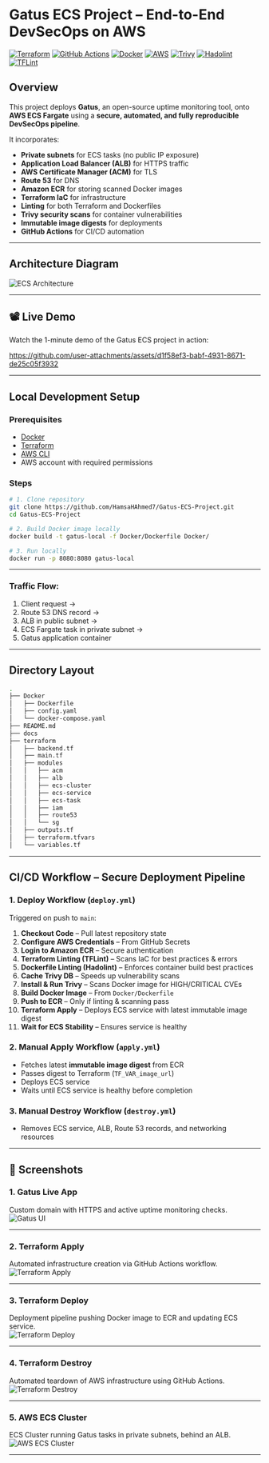 # Gatus ECS Project – End-to-End DevSecOps on AWS

[![Terraform](https://img.shields.io/badge/IaC-Terraform-623CE4?logo=terraform&logoColor=white)](https://www.terraform.io/)
[![GitHub Actions](https://img.shields.io/badge/CI%2FCD-GitHub_Actions-2088FF?logo=githubactions&logoColor=white)](https://github.com/features/actions)
[![Docker](https://img.shields.io/badge/Container-Docker-2496ED?logo=docker&logoColor=white)](https://www.docker.com/)
[![AWS](https://img.shields.io/badge/Cloud-AWS-FF9900?logo=amazonaws&logoColor=white)](https://aws.amazon.com/)
[![Trivy](https://img.shields.io/badge/Security-Trivy-1904DA?logo=aqua&logoColor=white)](https://aquasecurity.github.io/trivy/)
[![Hadolint](https://img.shields.io/badge/Lint-Hadolint-ff69b4)](https://github.com/hadolint/hadolint)
[![TFLint](https://img.shields.io/badge/Lint-TFLint-4B8BBE)](https://github.com/terraform-linters/tflint)

## Overview

This project deploys **Gatus**, an open-source uptime monitoring tool, onto **AWS ECS Fargate** using a **secure, automated, and fully reproducible DevSecOps pipeline**.

It incorporates:
- **Private subnets** for ECS tasks (no public IP exposure)
- **Application Load Balancer (ALB)** for HTTPS traffic
- **AWS Certificate Manager (ACM)** for TLS
- **Route 53** for DNS
- **Amazon ECR** for storing scanned Docker images
- **Terraform IaC** for infrastructure
- **Linting** for both Terraform and Dockerfiles
- **Trivy security scans** for container vulnerabilities
- **Immutable image digests** for deployments
- **GitHub Actions** for CI/CD automation
---
## Architecture Diagram

![ECS Architecture](docs/gatus2new-Page-2.drawio.png)


---

## 📽 Live Demo

Watch the 1-minute demo of the Gatus ECS project in action:

https://github.com/user-attachments/assets/d1f58ef3-babf-4931-8671-de25c05f3932


---
## Local Development Setup

### Prerequisites
- [Docker](https://www.docker.com/)
- [Terraform](https://www.terraform.io/)
- [AWS CLI](https://aws.amazon.com/cli/)
- AWS account with required permissions

### Steps

```bash
# 1. Clone repository
git clone https://github.com/HamsaHAhmed7/Gatus-ECS-Project.git
cd Gatus-ECS-Project

# 2. Build Docker image locally
docker build -t gatus-local -f Docker/Dockerfile Docker/

# 3. Run locally
docker run -p 8080:8080 gatus-local
```

---

### Traffic Flow:
1. Client request →  
2. Route 53 DNS record →  
3. ALB in public subnet →  
4. ECS Fargate task in private subnet →  
5. Gatus application container

---

## Directory Layout

```bash
.
├── Docker
│   ├── Dockerfile
│   ├── config.yaml
│   └── docker-compose.yaml
├── README.md
├── docs
├── terraform
│   ├── backend.tf
│   ├── main.tf
│   ├── modules
│   │   ├── acm
│   │   ├── alb
│   │   ├── ecs-cluster
│   │   ├── ecs-service
│   │   ├── ecs-task
│   │   ├── iam
│   │   ├── route53
│   │   └── sg
│   ├── outputs.tf
│   ├── terraform.tfvars
│   └── variables.tf
```
---

## CI/CD Workflow – Secure Deployment Pipeline

### **1. Deploy Workflow (`deploy.yml`)**
Triggered on push to `main`:
1. **Checkout Code** – Pull latest repository state
2. **Configure AWS Credentials** – From GitHub Secrets
3. **Login to Amazon ECR** – Secure authentication
4. **Terraform Linting (TFLint)** – Scans IaC for best practices & errors
5. **Dockerfile Linting (Hadolint)** – Enforces container build best practices
6. **Cache Trivy DB** – Speeds up vulnerability scans
7. **Install & Run Trivy** – Scans Docker image for HIGH/CRITICAL CVEs
8. **Build Docker Image** – From `Docker/Dockerfile`
9. **Push to ECR** – Only if linting & scanning pass
10. **Terraform Apply** – Deploys ECS service with latest immutable image digest
11. **Wait for ECS Stability** – Ensures service is healthy

### **2. Manual Apply Workflow (`apply.yml`)**
- Fetches latest **immutable image digest** from ECR
- Passes digest to Terraform (`TF_VAR_image_url`)
- Deploys ECS service
- Waits until ECS service is healthy before completion

### **3. Manual Destroy Workflow (`destroy.yml`)**
- Removes ECS service, ALB, Route 53 records, and networking resources


---

## 📸 Screenshots

### 1. Gatus Live App
Custom domain with HTTPS and active uptime monitoring checks.  
![Gatus UI](docs/gatus-ui.png)

---

### 2. Terraform Apply
Automated infrastructure creation via GitHub Actions workflow.  
![Terraform Apply](docs/terraform-apply.png)

---

### 3. Terraform Deploy
Deployment pipeline pushing Docker image to ECR and updating ECS service.  
![Terraform Deploy](docs/terraform-deploy.png)

---

### 4. Terraform Destroy
Automated teardown of AWS infrastructure using GitHub Actions.  
![Terraform Destroy](docs/terraform-destroy.png)

---

### 5. AWS ECS Cluster
ECS Cluster running Gatus tasks in private subnets, behind an ALB.  
![AWS ECS Cluster](docs/aws-ecs-cluster.png)

---